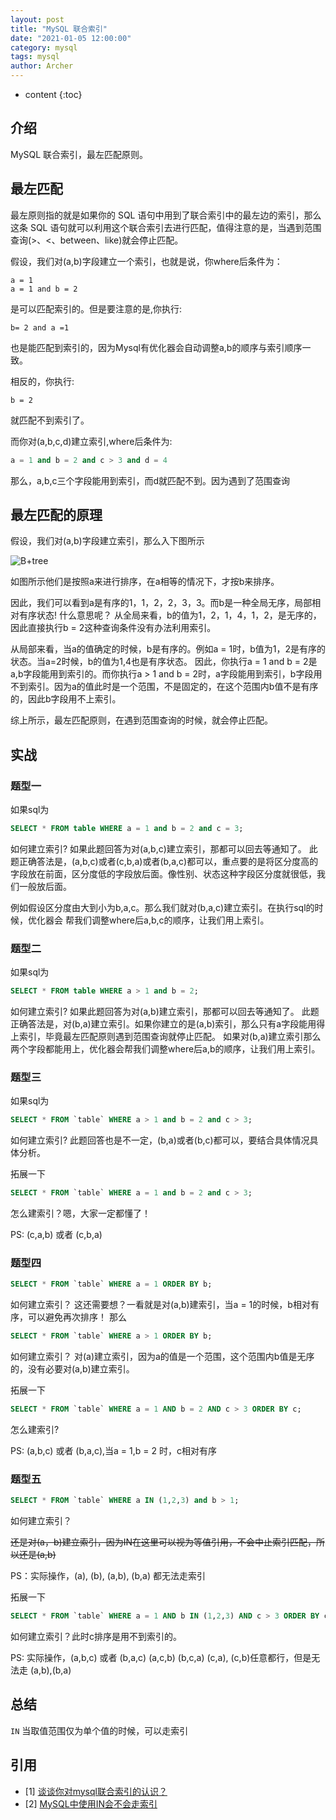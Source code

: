 ```yaml
---
layout: post
title: "MySQL 联合索引"
date: "2021-01-05 12:00:00"
category: mysql
tags: mysql
author: Archer
---
```

* content
{:toc}

## 介绍

MySQL 联合索引，最左匹配原则。




## 最左匹配

最左原则指的就是如果你的 SQL 语句中用到了联合索引中的最左边的索引，那么这条 SQL 语句就可以利用这个联合索引去进行匹配，值得注意的是，当遇到范围查询(>、<、between、like)就会停止匹配。

假设，我们对(a,b)字段建立一个索引，也就是说，你where后条件为：

```text
a = 1
a = 1 and b = 2
```

是可以匹配索引的。但是要注意的是,你执行:

```text
b= 2 and a =1
```

也是能匹配到索引的，因为Mysql有优化器会自动调整a,b的顺序与索引顺序一致。

相反的，你执行:

```text
b = 2
```

就匹配不到索引了。

而你对(a,b,c,d)建立索引,where后条件为:

```sql
a = 1 and b = 2 and c > 3 and d = 4 
```

那么，a,b,c三个字段能用到索引，而d就匹配不到。因为遇到了范围查询

## 最左匹配的原理

假设，我们对(a,b)字段建立索引，那么入下图所示

![B+tree](/assets/images/2021/2021-01-05-mysql-btree-index.png)

如图所示他们是按照a来进行排序，在a相等的情况下，才按b来排序。

因此，我们可以看到a是有序的1，1，2，2，3，3。而b是一种全局无序，局部相对有序状态!
什么意思呢？
从全局来看，b的值为1，2，1，4，1，2，是无序的，因此直接执行b = 2这种查询条件没有办法利用索引。

从局部来看，当a的值确定的时候，b是有序的。例如a = 1时，b值为1，2是有序的状态。当a=2时候，b的值为1,4也是有序状态。
因此，你执行a = 1 and b = 2是a,b字段能用到索引的。而你执行a > 1 and b = 2时，a字段能用到索引，b字段用不到索引。因为a的值此时是一个范围，不是固定的，在这个范围内b值不是有序的，因此b字段用不上索引。

综上所示，最左匹配原则，在遇到范围查询的时候，就会停止匹配。

## 实战

### 题型一

如果sql为

```sql
SELECT * FROM table WHERE a = 1 and b = 2 and c = 3; 
```

如何建立索引?
如果此题回答为对(a,b,c)建立索引，那都可以回去等通知了。
此题正确答法是，(a,b,c)或者(c,b,a)或者(b,a,c)都可以，重点要的是将区分度高的字段放在前面，区分度低的字段放后面。像性别、状态这种字段区分度就很低，我们一般放后面。

例如假设区分度由大到小为b,a,c。那么我们就对(b,a,c)建立索引。在执行sql的时候，优化器会 帮我们调整where后a,b,c的顺序，让我们用上索引。

### 题型二

如果sql为

```sql
SELECT * FROM table WHERE a > 1 and b = 2; 
```

如何建立索引?
如果此题回答为对(a,b)建立索引，那都可以回去等通知了。
此题正确答法是，对(b,a)建立索引。如果你建立的是(a,b)索引，那么只有a字段能用得上索引，毕竟最左匹配原则遇到范围查询就停止匹配。
如果对(b,a)建立索引那么两个字段都能用上，优化器会帮我们调整where后a,b的顺序，让我们用上索引。

### 题型三

如果sql为

```sql
SELECT * FROM `table` WHERE a > 1 and b = 2 and c > 3; 
```

如何建立索引?
此题回答也是不一定，(b,a)或者(b,c)都可以，要结合具体情况具体分析。

拓展一下

```sql
SELECT * FROM `table` WHERE a = 1 and b = 2 and c > 3; 
```

怎么建索引？嗯，大家一定都懂了！

PS: (c,a,b) 或者 (c,b,a)

### 题型四

```sql
SELECT * FROM `table` WHERE a = 1 ORDER BY b;
```

如何建立索引？
这还需要想？一看就是对(a,b)建索引，当a = 1的时候，b相对有序，可以避免再次排序！
那么

```sql
SELECT * FROM `table` WHERE a > 1 ORDER BY b; 
```

如何建立索引？
对(a)建立索引，因为a的值是一个范围，这个范围内b值是无序的，没有必要对(a,b)建立索引。

拓展一下

```sql
SELECT * FROM `table` WHERE a = 1 AND b = 2 AND c > 3 ORDER BY c;
```

怎么建索引?

PS: (a,b,c) 或者 (b,a,c),当a = 1,b = 2 时，c相对有序

### 题型五

```sql
SELECT * FROM `table` WHERE a IN (1,2,3) and b > 1; 
```

如何建立索引？

~~还是对(a，b)建立索引，因为IN在这里可以视为等值引用，不会中止索引匹配，所以还是(a,b)~~

PS：实际操作，(a), (b), (a,b), (b,a) 都无法走索引

拓展一下

```sql
SELECT * FROM `table` WHERE a = 1 AND b IN (1,2,3) AND c > 3 ORDER BY c;
```

如何建立索引？此时c排序是用不到索引的。

PS: 实际操作，(a,b,c) 或者 (b,a,c) (a,c,b) (b,c,a) (c,a), (c,b)任意都行，但是无法走 (a,b),(b,a)

## 总结

`IN` 当取值范围仅为单个值的时候，可以走索引

## 引用

* [1] [谈谈你对mysql联合索引的认识？](https://www.cnblogs.com/rjzheng/p/12557314.html)
* [2] [MySQL中使用IN会不会走索引](https://my.oschina.net/u/4382322/blog/4455251)
